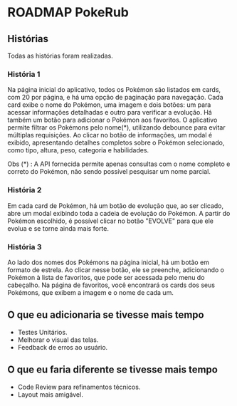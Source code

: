 # ROADMAP PokeRub

## Histórias

Todas as histórias foram realizadas.

### História 1

Na página inicial do aplicativo, todos os Pokémon são listados em cards, com 20 por página, e há uma opção de paginação para navegação. Cada card exibe o nome do Pokémon, uma imagem e dois botões: um para acessar informações detalhadas e outro para verificar a evolução. Há também um botão para adicionar o Pokémon aos favoritos.
O aplicativo permite filtrar os Pokémons pelo nome(*), utilizando debounce para evitar múltiplas requisições. Ao clicar no botão de informações, um modal é exibido, apresentando detalhes completos sobre o Pokémon selecionado, como tipo, altura, peso, categoria e habilidades.

Obs (*) : A API fornecida permite apenas consultas com o nome completo e correto do Pokémon, não sendo possível pesquisar um nome parcial.

### História 2

Em cada card de Pokémon, há um botão de evolução que, ao ser clicado, abre um modal exibindo toda a cadeia de evolução do Pokémon. A partir do Pokémon escolhido, é possível clicar no botão "EVOLVE" para que ele evolua e se torne ainda mais forte.

### História 3

Ao lado dos nomes dos Pokémons na página inicial, há um botão em formato de estrela. Ao clicar nesse botão, ele se preenche, adicionando o Pokémon à lista de favoritos, que pode ser acessada pelo menu do cabeçalho. Na página de favoritos, você encontrará os cards dos seus Pokémons, que exibem a imagem e o nome de cada um.

## O que eu adicionaria se tivesse mais tempo

- Testes Unitários.
- Melhorar o visual das telas.
- Feedback de erros ao usuário.

## O que eu faria diferente se tivesse mais tempo

- Code Review para refinamentos técnicos.
- Layout mais amigável.
